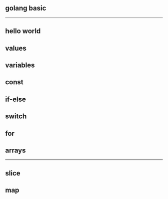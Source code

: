## golang basic
---
## hello world

## values

## variables

## const

## if-else

## switch

## for

## arrays
---
## slice

## map